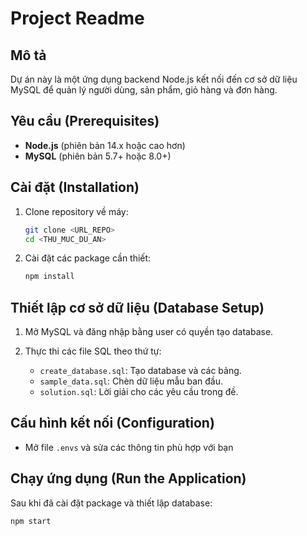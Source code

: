 # Project Readme

## Mô tả

Dự án này là một ứng dụng backend Node.js kết nối đến cơ sở dữ liệu MySQL để quản lý người dùng, sản phẩm, giỏ hàng và đơn hàng.

## Yêu cầu (Prerequisites)

* **Node.js** (phiên bản 14.x hoặc cao hơn)
* **MySQL** (phiên bản 5.7+ hoặc 8.0+)

## Cài đặt (Installation)

1. Clone repository về máy:

   ```bash
   git clone <URL_REPO>
   cd <THU_MUC_DU_AN>
   ```
2. Cài đặt các package cần thiết:

   ```bash
   npm install
   ```

## Thiết lập cơ sở dữ liệu (Database Setup)

1. Mở MySQL và đăng nhập bằng user có quyền tạo database.
2. Thực thi các file SQL theo thứ tự:

   * `create_database.sql`: Tạo database và các bảng.
   * `sample_data.sql`: Chèn dữ liệu mẫu ban đầu.
   * `solution.sql`: Lời giải cho các yêu cầu trong đề.

## Cấu hình kết nối (Configuration)

* Mở file `.envs`  và sửa các thông tin phù hợp với bạn

## Chạy ứng dụng (Run the Application)

Sau khi đã cài đặt package và thiết lập database:

```bash
npm start
```